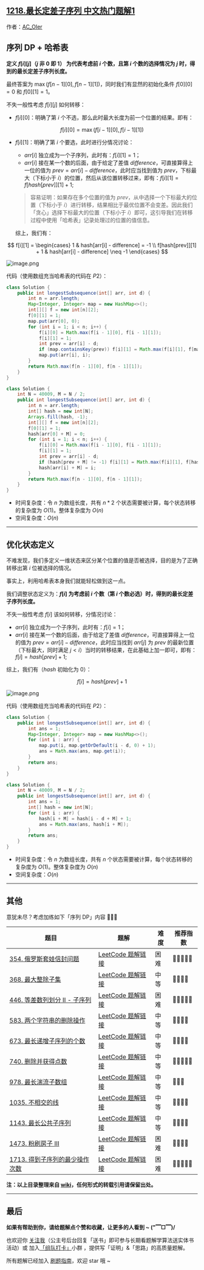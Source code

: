 ## [1218.最长定差子序列 中文热门题解1](https://leetcode.cn/problems/longest-arithmetic-subsequence-of-given-difference/solutions/100000/gong-shui-san-xie-jie-he-tan-xin-de-zhua-dj1k)

作者：[AC_OIer](https://leetcode.cn/u/AC_OIer)

## 序列 DP + 哈希表

**定义 $f[i][j]$（$j$ 非 $0$ 即 $1$） 为代表考虑前 $i$ 个数，且第 $i$ 个数的选择情况为 $j$ 时，得到的最长定差子序列长度。**

最终答案为 $\max(f[n - 1][0], f[n - 1][1])$，同时我们有显然的初始化条件 $f[0][0] = 0$ 和 $f[0][1] = 1$。

不失一般性考虑 $f[i][j]$ 如何转移：

* $f[i][0]$：明确了第 $i$ 个不选，那么此时最大长度为前一个位置的结果。即有：

$$
f[i][0] = \max(f[i - 1][0], f[i - 1][1])
$$

* $f[i][1]$：明确了第 $i$ 个要选，此时进行分情况讨论：
    
    * $arr[i]$ 独立成为一个子序列，此时有：$f[i][1] = 1$；
    * $arr[i]$ 接在某一个数的后面，由于给定了差值 $difference$，可直接算得上一位的值为 $prev = arr[i] - difference$，此时应当找到值为 $prev$，下标最大（下标小于 $i$）的位置，然后从该位置转移过来，即有：$f[i][1] = f[hash[prev]][1] + 1$;
    
    > 容易证明：如果存在多个位置的值为 $prev$，从中选择一个下标最大的位置（下标小于 $i$）进行转移，结果相比于最优位置不会变差。因此我们「贪心」选择下标最大的位置（下标小于 $i$）即可，这引导我们在转移过程中使用「哈希表」记录处理过的位置的值信息。

    综上，我们有：

$$
f[i][1] = \begin{cases}
1 & hash[arr[i] - difference] = -1 \\
f[hash[prev]][1] + 1 & hash[arr[i] - difference] \neq -1
\end{cases}
$$

![image.png](https://pic.leetcode-cn.com/1636067512-TKbAlo-image.png)

代码（使用数组充当哈希表的代码在 $P2$）：
```Java []
class Solution {
    public int longestSubsequence(int[] arr, int d) {
        int n = arr.length;
        Map<Integer, Integer> map = new HashMap<>();
        int[][] f = new int[n][2];
        f[0][1] = 1;
        map.put(arr[0], 0);
        for (int i = 1; i < n; i++) {
            f[i][0] = Math.max(f[i - 1][0], f[i - 1][1]);
            f[i][1] = 1;
            int prev = arr[i] - d;
            if (map.containsKey(prev)) f[i][1] = Math.max(f[i][1], f[map.get(prev)][1] + 1);
            map.put(arr[i], i);
        }
        return Math.max(f[n - 1][0], f[n - 1][1]);
    }
}
```
```Java []
class Solution {
    int N = 40009, M = N / 2;
    public int longestSubsequence(int[] arr, int d) {
        int n = arr.length;
        int[] hash = new int[N];
        Arrays.fill(hash, -1);
        int[][] f = new int[n][2];
        f[0][1] = 1;
        hash[arr[0] + M] = 0;
        for (int i = 1; i < n; i++) {
            f[i][0] = Math.max(f[i - 1][0], f[i - 1][1]);
            f[i][1] = 1;
            int prev = arr[i] - d;
            if (hash[prev + M] != -1) f[i][1] = Math.max(f[i][1], f[hash[prev + M]][1] + 1);
            hash[arr[i] + M] = i;
        }
        return Math.max(f[n - 1][0], f[n - 1][1]);
    }
}
```
* 时间复杂度：令 $n$ 为数组长度，共有 $n * 2$ 个状态需要被计算，每个状态转移的复杂度为 $O(1)$。整体复杂度为 $O(n)$
* 空间复杂度：$O(n)$

---

## 优化状态定义

不难发现，我们多定义一维状态来区分某个位置的值是否被选择，目的是为了正确转移出第 $i$ 位被选择的情况。

事实上，利用哈希表本身我们就能轻松做到这一点。

我们调整状态定义为：**$f[i]$ 为考虑前 $i$ 个数（第 $i$ 个数必选）时，得到的最长定差子序列长度。**

不失一般性考虑 $f[i]$ 该如何转移，分情况讨论：

* $arr[i]$ 独立成为一个子序列，此时有：$f[i] = 1$；
* $arr[i]$ 接在某一个数的后面，由于给定了差值 $difference$，可直接算得上一位的值为 $prev = arr[i] - difference$，此时应当找到 $arr[j]$ 为 $prev$ 的最新位置（下标最大，同时满足 $j < i$）当时的转移结果，在此基础上加一即可，即有：$f[i] = hash[prev] + 1$;
    
综上，我们有（$hash$ 初始化为 $0$）：

$$
f[i] = hash[prev] + 1
$$

![image.png](https://pic.leetcode-cn.com/1636067479-eJDRuM-image.png)

代码（使用数组充当哈希表的代码在 $P2$）：
```Java []
class Solution {
    public int longestSubsequence(int[] arr, int d) {
        int ans = 1;
        Map<Integer, Integer> map = new HashMap<>();
        for (int i : arr) {
            map.put(i, map.getOrDefault(i - d, 0) + 1);
            ans = Math.max(ans, map.get(i));
        }
        return ans;
    }
}
```
```Java []
class Solution {
    int N = 40009, M = N / 2;
    public int longestSubsequence(int[] arr, int d) {
        int ans = 1;
        int[] hash = new int[N];
        for (int i : arr) {
            hash[i + M] = hash[i - d + M] + 1;
            ans = Math.max(ans, hash[i + M]);
        }
        return ans;
    }
}
```
* 时间复杂度：令 $n$ 为数组长度，共有 $n$ 个状态需要被计算，每个状态转移的复杂度为 $O(1)$。整体复杂度为 $O(n)$
* 空间复杂度：$O(n)$


---

## 其他

意犹未尽？考虑加练如下「序列 DP」内容 🍭🍭🍭

| 题目                                                         | 题解                                                         | 难度 | 推荐指数 |
| ------------------------------------------------------------ | ------------------------------------------------------------ | ---- | -------- |
| [354. 俄罗斯套娃信封问题](https://leetcode-cn.com/problems/russian-doll-envelopes/) | [LeetCode 题解链接](https://leetcode-cn.com/problems/russian-doll-envelopes/solution/zui-chang-shang-sheng-zi-xu-lie-bian-xin-6s8d/) | 困难 | 🤩🤩🤩🤩🤩    |
| [368. 最大整除子集](https://leetcode-cn.com/problems/largest-divisible-subset/) | [LeetCode 题解链接](https://leetcode-cn.com/problems/largest-divisible-subset/solution/gong-shui-san-xie-noxiang-xin-ke-xue-xi-0a3jc/) | 中等 | 🤩🤩🤩🤩     |
| [446. 等差数列划分 II - 子序列](https://leetcode-cn.com/problems/arithmetic-slices-ii-subsequence/) | [LeetCode 题解链接](https://leetcode-cn.com/problems/arithmetic-slices-ii-subsequence/solution/gong-shui-san-xie-xiang-jie-ru-he-fen-xi-ykvk/) | 困难 | 🤩🤩🤩🤩🤩    |
| [583. 两个字符串的删除操作](https://leetcode-cn.com/problems/delete-operation-for-two-strings/) | [LeetCode 题解链接](https://leetcode-cn.com/problems/delete-operation-for-two-strings/solution/gong-shui-san-xie-cong-liang-chong-xu-li-wqv7/) | 中等 | 🤩🤩🤩🤩     |
| [673. 最长递增子序列的个数](https://leetcode-cn.com/problems/number-of-longest-increasing-subsequence/) | [LeetCode 题解链接](https://leetcode-cn.com/problems/number-of-longest-increasing-subsequence/solution/gong-shui-san-xie-lis-de-fang-an-shu-wen-obuz/) | 中等 | 🤩🤩🤩🤩     |
| [740. 删除并获得点数](https://leetcode-cn.com/problems/delete-and-earn/) | [LeetCode 题解链接](https://leetcode-cn.com/problems/delete-and-earn/solution/gong-shui-san-xie-zhuan-huan-wei-xu-lie-6c9t0/) | 中等 | 🤩🤩🤩🤩🤩    |
| [978. 最长湍流子数组](https://leetcode-cn.com/problems/longest-turbulent-subarray/) | [LeetCode 题解链接](https://leetcode-cn.com/problems/longest-turbulent-subarray/solution/xiang-jie-dong-tai-gui-hua-ru-he-cai-dp-3spgj/) | 中等 | 🤩🤩🤩      |
| [1035. 不相交的线](https://leetcode-cn.com/problems/uncrossed-lines/) | [LeetCode 题解链接](https://leetcode-cn.com/problems/uncrossed-lines/solution/gong-shui-san-xie-noxiang-xin-ke-xue-xi-bkaas/) | 中等 | 🤩🤩🤩🤩     |
| [1143. 最长公共子序列](https://leetcode-cn.com/problems/longest-common-subsequence/) | [LeetCode 题解链接](https://leetcode-cn.com/problems/longest-common-subsequence/solution/gong-shui-san-xie-zui-chang-gong-gong-zi-xq0h/) | 中等 | 🤩🤩🤩🤩     |
| [1473. 粉刷房子 III](https://leetcode-cn.com/problems/paint-house-iii/) | [LeetCode 题解链接](https://leetcode-cn.com/problems/paint-house-iii/solution/gong-shui-san-xie-san-wei-dong-tai-gui-h-ud7m/) | 困难 | 🤩🤩🤩🤩     |
| [1713. 得到子序列的最少操作次数](https://leetcode-cn.com/problems/minimum-operations-to-make-a-subsequence/) | [LeetCode 题解链接](https://leetcode-cn.com/problems/minimum-operations-to-make-a-subsequence/solution/gong-shui-san-xie-noxiang-xin-ke-xue-xi-oj7yu/) | 困难 | 🤩🤩🤩🤩🤩    |

**注：以上目录整理来自 [wiki](https://github.com/SharingSource/LogicStack-LeetCode/wiki/序列-DP)，任何形式的转载引用请保留出处。**

---

## 最后

**如果有帮助到你，请给题解点个赞和收藏，让更多的人看到 ~ ("▔□▔)/**

也欢迎你 [关注我](https://oscimg.oschina.net/oscnet/up-19688dc1af05cf8bdea43b2a863038ab9e5.png)（公主号后台回复「送书」即可参与长期看题解学算法送实体书活动）或 加入[「组队打卡」](https://leetcode-cn.com/u/ac_oier/)小群 ，提供写「证明」&「思路」的高质量题解。

所有题解已经加入 [刷题指南](https://github.com/SharingSource/LogicStack-LeetCode/wiki)，欢迎 star 哦 ~ 